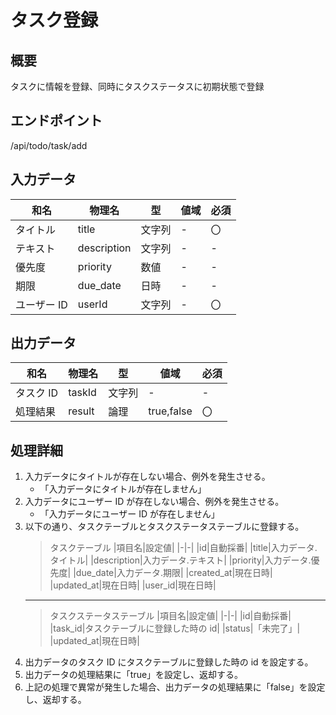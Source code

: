# タスク登録

## 概要

タスクに情報を登録、同時にタスクステータスに初期状態で登録

## エンドポイント

/api/todo/task/add

## 入力データ

| 和名        | 物理名      | 型     | 値域 | 必須 |
| ----------- | ----------- | ------ | ---- | ---- |
| タイトル    | title       | 文字列 | -    | 〇   |
| テキスト    | description | 文字列 | -    | -    |
| 優先度      | priority    | 数値   | -    | -    |
| 期限        | due_date    | 日時   | -    | -    |
| ユーザー ID | userId      | 文字列 | -    | 〇   |

## 出力データ

| 和名      | 物理名 | 型     | 値域       | 必須 |
| --------- | ------ | ------ | ---------- | ---- |
| タスク ID | taskId | 文字列 | -          | -    |
| 処理結果  | result | 論理   | true,false | 〇   |

## 処理詳細

1. 入力データにタイトルが存在しない場合、例外を発生させる。
   - 「入力データにタイトルが存在しません」
2. 入力データにユーザー ID が存在しない場合、例外を発生させる。
   - 「入力データにユーザー ID が存在しません」
3. 以下の通り、タスクテーブルとタスクステータステーブルに登録する。
   > タスクテーブル
   > |項目名|設定値|
   > |-|-|
   > |id|自動採番|
   > |title|入力データ.タイトル|
   > |description|入力データ.テキスト|
   > |priority|入力データ.優先度|
   > |due_date|入力データ.期限|
   > |created_at|現在日時|
   > |updated_at|現在日時|
   > |user_id|現在日時|
   ***
   > タスクステータステーブル
   > |項目名|設定値|
   > |-|-|
   > |id|自動採番|　
   > |task_id|タスクテーブルに登録した時の id|
   > |status|「未完了」|
   > |updated_at|現在日時|
4. 出力データのタスク ID にタスクテーブルに登録した時の id を設定する。
5. 出力データの処理結果に「true」を設定し、返却する。
6. 上記の処理で異常が発生した場合、出力データの処理結果に「false」を設定し、返却する。
